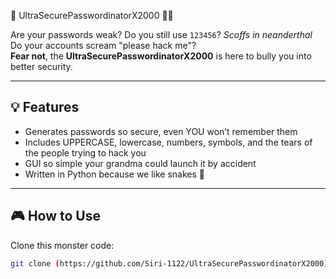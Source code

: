 🔐 UltraSecurePasswordinatorX2000 🚀💥

Are your passwords weak? Do you still use `123456`?
*Scoffs in neanderthal*
Do your accounts scream "please hack me"?  
**Fear not**, the **UltraSecurePasswordinatorX2000** is here to bully you into better security.

---

## 💡 Features

- Generates passwords so secure, even YOU won’t remember them
- Includes UPPERCASE, lowercase, numbers, symbols, and the tears of the people trying to hack you
- GUI so simple your grandma could launch it by accident
- Written in Python because we like snakes 🐍

---

## 🎮 How to Use

Clone this monster code:
   ```bash
   git clone (https://github.com/Siri-1122/UltraSecurePasswordinatorX2000)
